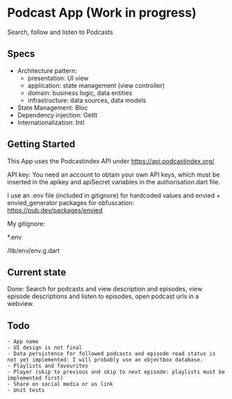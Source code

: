 # Podcast App (Work in progress)

Search, follow and listen to Podcasts

## Specs

- Architecture pattern:
    - presentation: UI view
    - application: state management (view controller)
    - domain: business logic, data entities
    - infrastructure: data sources, data models
- State Management: Bloc
- Dependency injection: GetIt
- Internationalization: Intl

## Getting Started

This App uses the Podcastindex API under https://api.podcastindex.org/

API key:
You need an account to obtain your own API keys, which must be inserted in the apikey and apiSecret variables in the authorisation.dart file.

I use an .env file (included in gitignore) for hardcoded values and envied + envied_generator packages for obfuscation: https://pub.dev/packages/envied

My gitignore:

*.env

/lib/env/env.g.dart

## Current state
Done: Search for podcasts and view description and episodes, view episode descriptions and listen to episodes, open podcast urls in a webview.

## Todo
    - App name
    - UI design is not final
    - Data persistence for followed podcasts and episode read status is not yet implemented: I will probably use an objectbox database.
    - Playlists and favourites
    - Player (skip to previous and skip to next episode: playlists must be implemented first)
    - Share on social media or as link
    - Unit tests

